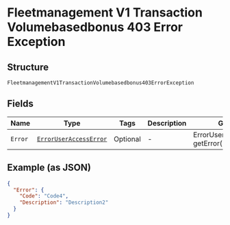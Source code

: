 
# Fleetmanagement V1 Transaction Volumebasedbonus 403 Error Exception

## Structure

`FleetmanagementV1TransactionVolumebasedbonus403ErrorException`

## Fields

| Name | Type | Tags | Description | Getter | Setter |
|  --- | --- | --- | --- | --- | --- |
| `Error` | [`ErrorUserAccessError`](../../doc/models/error-user-access-error.md) | Optional | - | ErrorUserAccessError getError() | setError(ErrorUserAccessError error) |

## Example (as JSON)

```json
{
  "Error": {
    "Code": "Code4",
    "Description": "Description2"
  }
}
```

